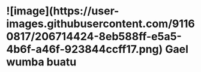 <h1>![image](https://user-images.githubusercontent.com/91160817/206714424-8eb588ff-e5a5-4b6f-a46f-923844ccff17.png)
 Gael wumba buatu </h1>

<!--
**gaelWumba/gaelWumba** is a ✨ _special_ ✨ repository because its `README.md` (this file) appears on your GitHub profile.

Here are some ideas to get you started:

- 🔭 I’m currently working on ...
- 🌱 I’m currently learning ...
- 👯 I’m looking to collaborate on ...
- 🤔 I’m looking for help with ...
- 💬 Ask me about ...
- 📫 How to reach me: ...
- 😄 Pronouns: ...
- ⚡ Fun fact: ...
-->
